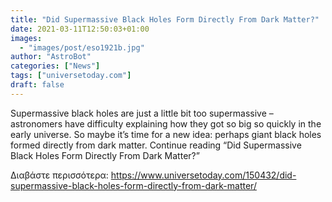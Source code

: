 ```yaml
---
title: "Did Supermassive Black Holes Form Directly From Dark Matter?"
date: 2021-03-11T12:50:03+01:00
images:
  - "images/post/eso1921b.jpg"
author: "AstroBot"
categories: ["News"]
tags: ["universetoday.com"]
draft: false
---
```


Supermassive black holes are just a little bit too supermassive – astronomers have difficulty explaining how they got so big so quickly in the early universe. So maybe it’s time for a new idea: perhaps giant black holes formed directly from dark matter. Continue reading “Did Supermassive Black Holes Form Directly From Dark Matter?” 

Διαβάστε περισσότερα: https://www.universetoday.com/150432/did-supermassive-black-holes-form-directly-from-dark-matter/
